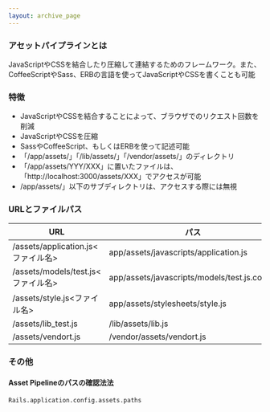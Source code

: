 ```yaml
---
layout: archive_page
---
```

### アセットパイプラインとは
JavaScriptやCSSを結合したり圧縮して連結するためのフレームワーク。また、CoffeeScriptやSass、ERBの言語を使ってJavaScriptやCSSを書くことも可能

### 特徴
* JavaScriptやCSSを結合することによって、ブラウザでのリクエスト回数を削減
* JavaScriptやCSSを圧縮
* SassやCoffeeScript、もしくはERBを使って記述可能
* 「/app/assets/」「/lib/assets/」「/vendor/assets/」のディレクトリ
* 「/app/assets/YYY/XXX」に置いたファイルは、「http://localhost:3000/assets/XXX」でアクセスが可能
* /app/assets/」以下のサブディレクトリは、アクセスする際には無視

### URLとファイルパス

| URL                            | パス                                           |
|--------------------------------|----------------------------------------------|
| /assets/application.js<ファイル名> | app/assets/javascripts/application.js        |
| /assets/models/test.js<ファイル名> | app/assets/javascripts/models/test.js.coffee |
| /assets/style.js<ファイル名>       | app/assets/stylesheets/style.js              |
| /assets/lib_test.js            | /lib/assets/lib.js                           |
| /assets/vendort.js             | /vendor/assets/vendort.js                    |

### その他
#### Asset Pipelineのパスの確認法法
    Rails.application.config.assets.paths